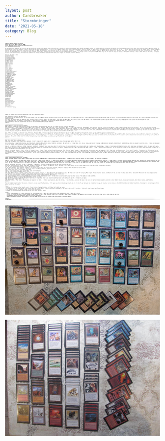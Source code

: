 ```yaml
---
layout: post
author: Cardbreaker
title: "Stormbringer"
date: "2021-05-18"
category: Blog
---
```


![](/assets/images/marchradness/stormbringer1v3.png)

![](/assets/images/marchradness/stormbringer2v3.png)

![](/assets/images/marchradness/batch1classiclists/braunclassiq.jpg)

![](/assets/images/marchradness/batch2middleschoollists/braunms.JPG)
